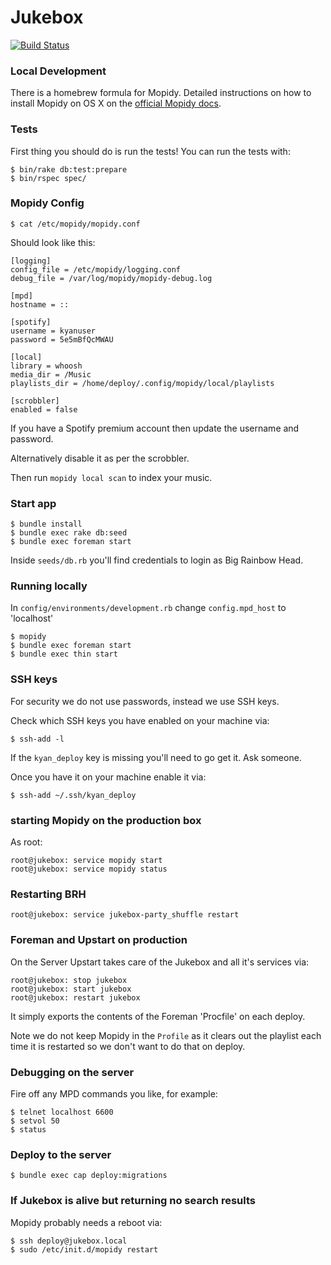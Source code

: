 # Jukebox

[![Build Status](https://magnum.travis-ci.com/kyan/jukebox.svg?token=xhNqA5biipNRT3jusiMc&branch=master)](https://magnum.travis-ci.com/kyan/jukebox)

### Local Development

There is a homebrew formula for Mopidy.
Detailed instructions on how to install Mopidy on OS X on the [official Mopidy docs](http://docs.mopidy.com/).

### Tests

First thing you should do is run the tests! You can run the tests with:

    $ bin/rake db:test:prepare
    $ bin/rspec spec/

### Mopidy Config

    $ cat /etc/mopidy/mopidy.conf

Should look like this:

    [logging]
    config_file = /etc/mopidy/logging.conf
    debug_file = /var/log/mopidy/mopidy-debug.log

    [mpd]
    hostname = ::

    [spotify]
    username = kyanuser
    password = 5e5mBfQcMWAU

    [local]
    library = whoosh
    media_dir = /Music
    playlists_dir = /home/deploy/.config/mopidy/local/playlists

    [scrobbler]
    enabled = false

If you have a Spotify premium account then update the username and password.

Alternatively disable it as per the scrobbler.

Then run `mopidy local scan` to index your music.

### Start app

    $ bundle install
    $ bundle exec rake db:seed
    $ bundle exec foreman start

Inside `seeds/db.rb` you'll find credentials to login as Big Rainbow Head.

### Running locally

In `config/environments/development.rb` change `config.mpd_host` to 'localhost'

    $ mopidy
    $ bundle exec foreman start
    $ bundle exec thin start

### SSH keys

For security we do not use passwords, instead we use SSH keys.

Check which SSH keys you have enabled on your machine via:

    $ ssh-add -l

If the `kyan_deploy` key is missing you'll need to go get it. Ask someone.

Once you have it on your machine enable it via:

    $ ssh-add ~/.ssh/kyan_deploy

### starting Mopidy on the production box

As root:

    root@jukebox: service mopidy start
    root@jukebox: service mopidy status

### Restarting BRH

    root@jukebox: service jukebox-party_shuffle restart

### Foreman and Upstart on production

On the Server Upstart takes care of the Jukebox and all it's services via:

    root@jukebox: stop jukebox
    root@jukebox: start jukebox
    root@jukebox: restart jukebox

It simply exports the contents of the Foreman 'Procfile' on each deploy.

Note we do not keep Mopidy in the `Profile` as it clears out the playlist
each time it is restarted so we don't want to do that on deploy.

### Debugging on the server

Fire off any MPD commands you like, for example:

    $ telnet localhost 6600
    $ setvol 50
    $ status

### Deploy to the server

    $ bundle exec cap deploy:migrations

### If Jukebox is alive but returning no search results

Mopidy probably needs a reboot via:

    $ ssh deploy@jukebox.local
    $ sudo /etc/init.d/mopidy restart
